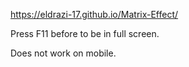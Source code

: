 https://eldrazi-17.github.io/Matrix-Effect/

Press F11 before to be in full screen.

Does not work on mobile.
